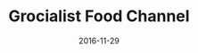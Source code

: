 ---
layout: post
title: Grocialist Food Channel
date: 2016-11-29
image: /images/homepage/cover-1.jpg
link: http://www.grocialist.com
description: Grocialist is a food-related social platform which helps people find passionate producers and their outstanding food products, follow them and buy from them direct. My main duty was to develop the client-side to make sure a complete integration with Grocialist’s back-end. The main tech-stack was made up of AngularJS, Facebook APIs, jQuery and Bootstrap. 
categories: [project]
tags: [Project, Angularjs]
--- 